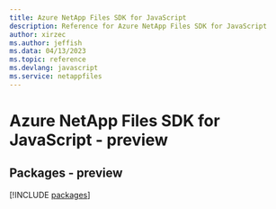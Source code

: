 ```yaml
---
title: Azure NetApp Files SDK for JavaScript
description: Reference for Azure NetApp Files SDK for JavaScript
author: xirzec
ms.author: jeffish
ms.data: 04/13/2023
ms.topic: reference
ms.devlang: javascript
ms.service: netappfiles
---
```

# Azure NetApp Files SDK for JavaScript - preview
## Packages - preview
[!INCLUDE [packages](netapp-files-index.md)]